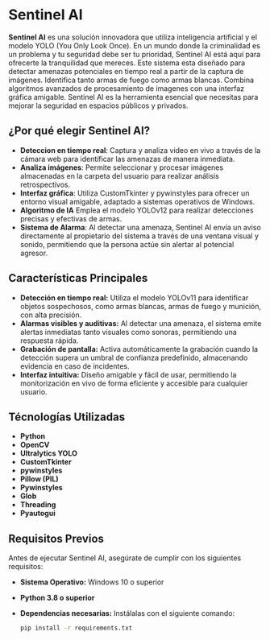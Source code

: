 # Sentinel AI

**Sentinel AI** es una solución innovadora que utiliza inteligencia artificial y el modelo YOLO (You Only Look Once). En un mundo donde la criminalidad es un problema y tu seguridad debe ser tu prioridad, Sentinel AI está aquí para ofrecerte la tranquilidad que mereces. Este sistema esta diseñado para detectar amenazas potenciales en tiempo real a partir de la captura de imágenes. Identifica tanto armas de fuego como armas blancas. Combina algoritmos avanzados de procesamiento de imagenes con una interfaz gráfica amigable. Sentinel AI es la herramienta esencial que necesitas para mejorar la seguridad en espacios públicos y privados.

## ¿Por qué elegir Sentinel AI?

- **Deteccion en tiempo real**: Captura y analiza video en vivo a través de la cámara web para identificar las amenazas de manera inmediata.
- **Analiza imágenes**: Permite seleccionar y procesar imágenes almacenadas en la carpeta del usuario para realizar análisis retrospectivos.
- **Interfaz gráfica**: Utiliza CustomTkinter y pywinstyles para ofrecer un entorno visual amigable, adaptado a sistemas operativos de Windows.
- **Algoritmo de IA** Emplea el modelo YOLOv12 para realizar detecciones precisas y efectivas de armas.
- **Sistema de Alarma**: Al detectar una amenaza, Sentinel AI envía un aviso directamente al propietario del sistema a través de una ventana visual y sonido, permitiendo que la persona actúe sin alertar al potencial agresor.

## Características Principales

- **Detección en tiempo real:** Utiliza el modelo YOLOv11 para identificar objetos sospechosos, como armas blancas, armas de fuego y munición, con alta precisión.  
- **Alarmas visibles y auditivas:** Al detectar una amenaza, el sistema emite alertas inmediatas tanto visuales como sonoras, permitiendo una respuesta rápida.  
- **Grabación de pantalla:** Activa automáticamente la grabación cuando la detección supera un umbral de confianza predefinido, almacenando evidencia en caso de incidentes.  
- **Interfaz intuitiva:** Diseño amigable y fácil de usar, permitiendo la monitorización en vivo de forma eficiente y accesible para cualquier usuario.  

## Técnologías Utilizadas

- **Python**
- **OpenCV**
- **Ultralytics YOLO**
- **CustomTkinter**
- **pywinstyles**
- **Pillow (PIL)**
- **Pywinstyles**
- **Glob**
- **Threading**
- **Pyautogui**

## Requisitos Previos

Antes de ejecutar Sentinel AI, asegúrate de cumplir con los siguientes requisitos:

- **Sistema Operativo:** Windows 10 o superior
- **Python 3.8 o superior**
- **Dependencias necesarias:** Instálalas con el siguiente comando:

  ```bash
  pip install -r requirements.txt



